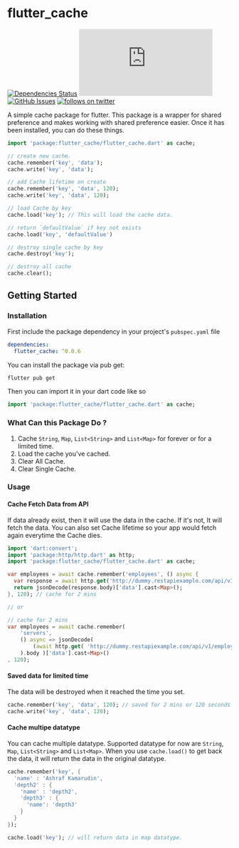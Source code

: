 # flutter_cache
[![Dependencies Status](https://img.shields.io/librariesio/github/sekolahcode/flutter_cache)](https://libraries.io/github/SekolahCode/flutter_cache)
[![file size](https://img.shields.io/github/size/sekolahcode/flutter_cache/lib/flutter_cache.dart)](https://img.shields.io/github/size/sekolahcode/flutter_cache/lib/flutter_cache.dart)
[![GitHub Issues](https://img.shields.io/github/issues/sekolahcode/flutter_cache)](https://github.com/SekolahCode/flutter_cache/issues)
[![follows on twitter](https://img.shields.io/twitter/follow/sekolahcode?label=Follow&style=social)](https://twitter.com/sekolahcode)

A simple cache package for flutter. This package is a wrapper for shared preference and makes working with shared preference easier. Once it has been installed, you can do these things.

```dart
import 'package:flutter_cache/flutter_cache.dart' as cache;

// create new cache.
cache.remember('key', 'data'); 
cache.write('key', 'data'); 

// add Cache lifetime on create
cache.remember('key', 'data', 120); 
cache.write('key', 'data', 120); 

// load Cache by key
cache.load('key'); // This will load the cache data.

// return `defaultValue` if key not exists
cache.load('key', 'defaultValue')

// destroy single cache by key
cache.destroy('key');

// destroy all cache
cache.clear();

```
## Getting Started

### Installation

First include the package dependency in your project's `pubspec.yaml` file

```yaml
dependencies:
  flutter_cache: ^0.0.6
```

You can install the package via pub get:

```bash
flutter pub get
```

Then you can import it in your dart code like so

```dart
import 'package:flutter_cache/flutter_cache.dart' as cache;
```

### What Can this Package Do ?

1. Cache `String`, `Map`, `List<String>` and `List<Map>` for forever or for a limited time.
2. Load the cache you've cached.
3. Clear All Cache.
4. Clear Single Cache.

### Usage

#### Cache Fetch Data from API

If data already exist, then it will use the data in the cache. If it's not, It will fetch the data. You can also set Cache lifetime so your app would fetch again everytime the Cache dies.

```dart
import 'dart:convert';
import 'package:http/http.dart' as http;
import 'package:flutter_cache/flutter_cache.dart' as cache;

var employees = await cache.remember('employees', () async {
  var response = await http.get('http://dummy.restapiexample.com/api/v1/employees');
  return jsonDecode(response.body)['data'].cast<Map>();
}, 120); // cache for 2 mins

// or 

// cache for 2 mins
var employees = await cache.remember(
    'servers', 
    () async => jsonDecode( 
        (await http.get( 'http://dummy.restapiexample.com/api/v1/employees' )
    ).body )['data'].cast<Map>()
, 120);
```

#### Saved data for limited time

The data will be destroyed when it reached the time you set.

```dart
cache.remember('key', 'data', 120); // saved for 2 mins or 120 seconds
cache.write('key', 'data', 120);
```

#### Cache multipe datatype

You can cache multiple datatype. Supported datatype for now are `String`, `Map`, `List<String>` and `List<Map>`. When you use `cache.load()` to get back the data, it will return the data in the original datatype.

```dart
cache.remember('key', { 
  'name' : 'Ashraf Kamarudin',
  'depth2' : {
    'name' : 'depth2',
    'depth3' : {
      'name': 'depth3'
    } 
  }
});

cache.load('key'); // will return data in map datatype.
```
